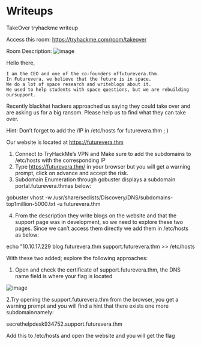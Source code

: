# Writeups
TakeOver tryhackme writeup

Access this room: https://tryhackme.com/room/takeover

Room Description:
![image](https://user-images.githubusercontent.com/56643982/216768528-8e28a847-8af6-45cc-acd0-d653c20945b9.png)


Hello there,

    I am the CEO and one of the co-founders offuturevera.thm.
    In Futurevera, we believe that the future is in space.
    We do a lot of space research and writeblogs about it.
    We used to help students with space questions, but we are rebuilding oursupport.

Recently blackhat hackers approached us saying they could take over and are asking us for a big ransom. Please help us to find what they can take over.

Hint: Don’t forget to add the /IP in /etc/hosts for futurevera.thm ; )

Our website is located at https://futurevera.thm


1. Connect to TryHackMe’s VPN and Make sure to add the subdomains to /etc/hosts with the corresponding IP
2. Type https://futurevera.thm/ in your browser but you will get a warning prompt, click on advance and accept the risk. 
3. Subdomain Enumeration through gobuster displays a subdomain portal.futurevera.thmas below:

gobuster vhost -w /usr/share/seclists/Discovery/DNS/subdomains-top1million-5000.txt -u futurevera.thm 

4. From the description they write blogs on the website and that the support page was in development, so we need to explore these two pages. Since we can’t access them directly we add them in /etc/hosts as below: 

echo "10.10.17.229 blog.futurevera.thm support.futurevera.thm >> /etc/hosts

With these two added; explore the following approaches:
1. Open and check the certificate of support.futurevera.thm, the DNS name field is where your flag is located

![image](https://user-images.githubusercontent.com/56643982/216769568-81f9b1d0-aef4-4e9d-8768-e85f36b00a35.png)


2.Try opening the support.futurevera.thm from the browser, you get a warning prompt and you will find a hint that there exists one more subdomain namely: 

secrethelpdesk934752.support.futurevera.thm

Add this to /etc/hosts and open the website and you will get the flag
